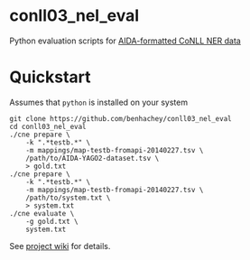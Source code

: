 conll03_nel_eval
================

Python evaluation scripts for [AIDA-formatted CoNLL NER data](https://github.com/wikilinks/conll03_nel_eval/wiki/Data%20set)

Quickstart
==========

Assumes that `python` is installed on your system

```Shell
git clone https://github.com/benhachey/conll03_nel_eval
cd conll03_nel_eval
./cne prepare \
    -k ".*testb.*" \
    -m mappings/map-testb-fromapi-20140227.tsv \
    /path/to/AIDA-YAGO2-dataset.tsv \
    > gold.txt
./cne prepare \
    -k ".*testb.*" \
    -m mappings/map-testb-fromapi-20140227.tsv \
    /path/to/system.txt \
    > system.txt
./cne evaluate \
    -g gold.txt \
    system.txt
```

See [project wiki](https://github.com/benhachey/conll03_nel_eval/wiki/) for details.
